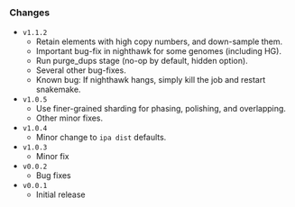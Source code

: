 ### Changes

* `v1.1.2`
  * Retain elements with high copy numbers, and down-sample them.
  * Important bug-fix in nighthawk for some genomes (including HG).
  * Run purge_dups stage (no-op by default, hidden option).
  * Several other bug-fixes.
  * Known bug: If nighthawk hangs, simply kill the job and restart snakemake.
* `v1.0.5`
  * Use finer-grained sharding for phasing, polishing, and overlapping.
  * Other minor fixes.
* `v1.0.4`
  * Minor change to `ipa dist` defaults.
* `v1.0.3`
  * Minor fix
* `v0.0.2`
  * Bug fixes
* `v0.0.1`
  * Initial release
